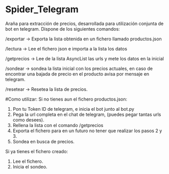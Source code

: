 # Spider_Telegram
Araña para extracción de precios, desarrollada para utilización conjunta de bot en telegram.
Dispone de los siguientes comandos:

/exportar -> Exporta la lista obtenida en un fichero llamado productos.json


/lectura -> Lee el fichero json e importa a la lista los datos


/getprecios -> Lee de la lista AsyncList las urls y mete los datos en la inicial


/sondear -> sondea la lista inicial con los precios actuales, en caso de encontrar una bajada de precio en el producto avisa por mensaje en telegram.


/resetear -> Resetea la lista de precios.


#Como utilizar:
Si no tienes aun el fichero productos.json:
  1) Pon tu Token ID de telegram, e inicia el bot junto al bot.py
  2) Pega la url completa en el chat de telegram, (puedes pegar tantas urls como desees).
  3) Rellena la lista con el comando /getprecios
  4) Exporta el fichero para en un futuro no tener que realizar los pasos 2 y 3.
  5) Sondea en busca de precios.
	
	
Si ya tienes el fichero creado:
  1) Lee el fichero.
  2) Inicia el sondeo.
